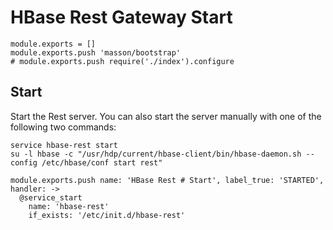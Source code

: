 
# HBase Rest Gateway Start

    module.exports = []
    module.exports.push 'masson/bootstrap'
    # module.exports.push require('./index').configure

## Start

Start the Rest server. You can also start the server manually with one of the
following two commands:

```
service hbase-rest start
su -l hbase -c "/usr/hdp/current/hbase-client/bin/hbase-daemon.sh --config /etc/hbase/conf start rest"
```

    module.exports.push name: 'HBase Rest # Start', label_true: 'STARTED', handler: ->
      @service_start
        name: 'hbase-rest'
        if_exists: '/etc/init.d/hbase-rest'
